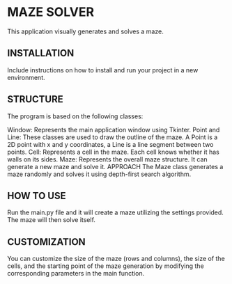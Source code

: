 # MAZE SOLVER
This application visually generates and solves a maze.

## INSTALLATION
Include instructions on how to install and run your project in a new environment.

## STRUCTURE
The program is based on the following classes:

Window: Represents the main application window using Tkinter.
Point and Line: These classes are used to draw the outline of the maze. A Point is a 2D point with x and y coordinates, a Line is a line segment between two points.
Cell: Represents a cell in the maze. Each cell knows whether it has walls on its sides.
Maze: Represents the overall maze structure. It can generate a new maze and solve it.
APPROACH
The Maze class generates a maze randomly and solves it using depth-first search algorithm.

## HOW TO USE
Run the main.py file and it will create a maze utilizing the settings provided. The maze will then solve itself.

## CUSTOMIZATION
You can customize the size of the maze (rows and columns), the size of the cells, and the starting point of the maze generation by modifying the corresponding parameters in the main function.